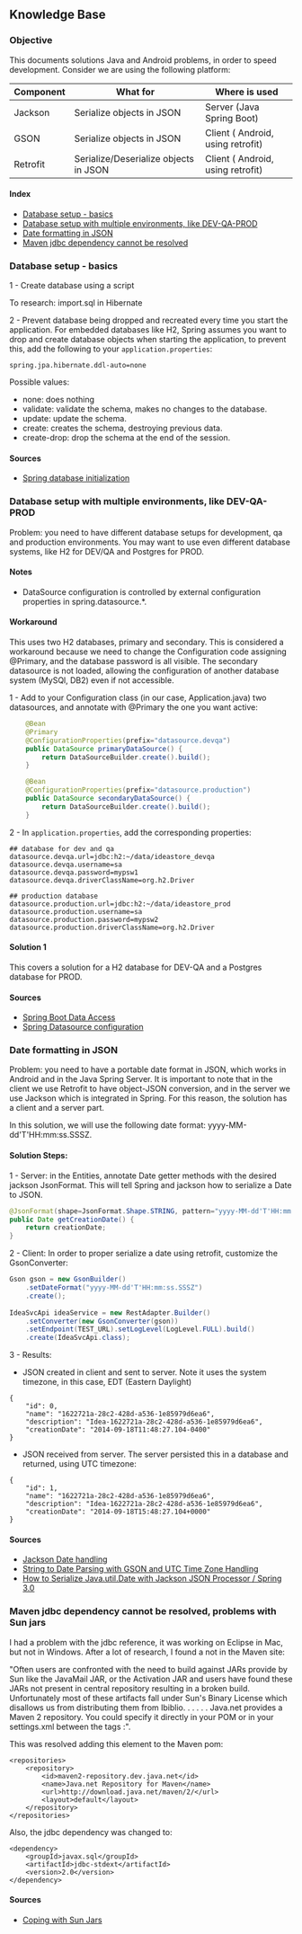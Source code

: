 ## Knowledge Base


### Objective

This documents solutions Java and Android problems, in order to speed development. Consider we are using the following platform:

Component | What for | Where is used 
------ |------ | ----------------------------------
Jackson | Serialize objects in JSON | Server (Java Spring Boot)
GSON | Serialize objects in JSON | Client ( Android, using retrofit)
Retrofit | Serialize/Deserialize objects in JSON | Client ( Android, using retrofit)


#### Index

- [Database setup - basics](#database-setup---basics)
- [Database setup with multiple environments, like DEV-QA-PROD](#database-setup-with-multiple-environments-like-dev-qa-prod)
- [Date formatting in JSON](#date-formatting-in-json)
- [Maven jdbc dependency cannot be resolved](#maven-jdbc-dependency-cannot-be-resolved-problems-with-sun-jars)


### Database setup - basics

1 - Create database using a script

To research: import.sql in Hibernate

2 - Prevent database being dropped and recreated every time you start the application. For embedded databases like H2, Spring assumes you want to drop and create database objects when starting the application, to prevent this, add the following to your `application.properties`:
```
spring.jpa.hibernate.ddl-auto=none 
```

Possible values:
- none: does nothing
- validate: validate the schema, makes no changes to the database.
- update: update the schema.
- create: creates the schema, destroying previous data.
- create-drop: drop the schema at the end of the session.


#### Sources
- [Spring database initialization](http://docs.spring.io/spring-boot/docs/current/reference/html/howto-database-initialization.html)


### Database setup with multiple environments, like DEV-QA-PROD

Problem: you need to have different database setups for development, qa and production environments. You may want to use even different database systems, like H2 for DEV/QA and Postgres for PROD. 

#### Notes

- DataSource configuration is controlled by external configuration properties in spring.datasource.*.


#### Workaround

This uses two H2 databases, primary and secondary. This is considered a workaround because we need to change the Configuration code assigning @Primary, and the database password is all visible. The secondary datasource is not loaded, allowing the configuration of another database system (MySQl, DB2) even if not accessible.

1 - Add to your Configuration class (in our case, Application.java) two datasources, and annotate with @Primary the one you want active:

```java
	@Bean
	@Primary
	@ConfigurationProperties(prefix="datasource.devqa")
	public DataSource primaryDataSource() {
    	return DataSourceBuilder.create().build();
	}

	@Bean
	@ConfigurationProperties(prefix="datasource.production")
	public DataSource secondaryDataSource() {
	    return DataSourceBuilder.create().build();
	}
```


2 - In `application.properties`, add the corresponding properties:
```
## database for dev and qa
datasource.devqa.url=jdbc:h2:~/data/ideastore_devqa
datasource.devqa.username=sa
datasource.devqa.password=mypsw1
datasource.devqa.driverClassName=org.h2.Driver

## production database
datasource.production.url=jdbc:h2:~/data/ideastore_prod
datasource.production.username=sa
datasource.production.password=mypsw2
datasource.production.driverClassName=org.h2.Driver
```


#### Solution 1

This covers a solution for a H2 database for DEV-QA and a Postgres database for PROD.





#### Sources
- [Spring Boot Data Access](http://docs.spring.io/spring-boot/docs/current/reference/htmlsingle/#howto-data-access)
- [Spring Datasource configuration](http://docs.spring.io/spring-boot/docs/current/reference/htmlsingle/#boot-features-configure-datasource)



### Date formatting in JSON

Problem: you need to have a portable date format in JSON, which works in Android and in the Java Spring Server. It is important to note that in the client we use Retrofit to have object-JSON conversion, and in the server we use Jackson which is integrated in Spring. For this reason, the solution has a client and a server part.

 In this solution, we will use the following date format: yyyy-MM-dd'T'HH:mm:ss.SSSZ.
  
#### Solution Steps:

1 - Server: in the Entities, annotate Date getter methods with the desired jackson JsonFormat. This will tell Spring and jackson how to serialize a Date to JSON.
```java
@JsonFormat(shape=JsonFormat.Shape.STRING, pattern="yyyy-MM-dd'T'HH:mm:ss.SSSZ", timezone="UTC")
public Date getCreationDate() {
	return creationDate;
}
```

2 - Client: In order to proper serialize a date using retrofit, customize the GsonConverter:

```java
Gson gson = new GsonBuilder()
	.setDateFormat("yyyy-MM-dd'T'HH:mm:ss.SSSZ")
	.create();
		
IdeaSvcApi ideaService = new RestAdapter.Builder()
	.setConverter(new GsonConverter(gson))
	.setEndpoint(TEST_URL).setLogLevel(LogLevel.FULL).build()
	.create(IdeaSvcApi.class);
```

3 - Results:

- JSON created in client and sent to server. Note it uses the system timezone, in this case, EDT (Eastern Daylight)
```
{
	"id": 0,
	"name": "1622721a-28c2-428d-a536-1e85979d6ea6",
	"description": "Idea-1622721a-28c2-428d-a536-1e85979d6ea6",
	"creationDate": "2014-09-18T11:48:27.104-0400"
}
```

- JSON received from server. The server persisted this in a database and returned, using UTC timezone: 
```
{
	"id": 1,
	"name": "1622721a-28c2-428d-a536-1e85979d6ea6",
	"description": "Idea-1622721a-28c2-428d-a536-1e85979d6ea6",
	"creationDate": "2014-09-18T15:48:27.104+0000"
}
```

#### Sources

- [Jackson Date handling](http://wiki.fasterxml.com/JacksonFAQDateHandling)
- [String to Date Parsing with GSON and UTC Time Zone Handling](http://kylewbanks.com/blog/String-Date-Parsing-with-GSON-UTC-Time-Zone)
- [How to Serialize Java.util.Date with Jackson JSON Processor / Spring 3.0](http://java.dzone.com/articles/how-serialize-javautildate)



### Maven jdbc dependency cannot be resolved, problems with Sun jars

I had a problem with the jdbc reference, it was working on Eclipse in Mac, but not in Windows. After a lot of research, I found a not in the Maven site:

"Often users are confronted with the need to build against JARs provide by Sun like the JavaMail JAR, or the Activation JAR and users have found these JARs not present in central repository resulting in a broken build. Unfortunately most of these artifacts fall under Sun's Binary License which disallows us from distributing them from Ibiblio.
. . . . .
Java.net provides a Maven 2 repository. You could specify it directly in your POM or in your settings.xml between the tags <repositories>:".

This was resolved adding this element to the Maven pom:

```
<repositories>
	<repository>
    	<id>maven2-repository.dev.java.net</id>
       	<name>Java.net Repository for Maven</name>
       	<url>http://download.java.net/maven/2/</url>
     	<layout>default</layout>
  	</repository>
</repositories>
```

Also, the jdbc dependency was changed to:
```
<dependency>
	<groupId>javax.sql</groupId>
	<artifactId>jdbc-stdext</artifactId>
	<version>2.0</version>
</dependency>
```


#### Sources

- [Coping with Sun Jars](http://maven.apache.org/guides/mini/guide-coping-with-sun-jars.html)

